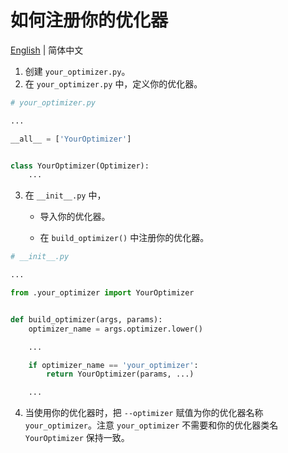 # 如何注册你的优化器

[English](README.md) | 简体中文

1. 创建 `your_optimizer.py`。
2. 在 `your_optimizer.py` 中，定义你的优化器。

```python
# your_optimizer.py

...

__all__ = ['YourOptimizer']


class YourOptimizer(Optimizer):
    ...
```

3. 在 `__init__.py` 中，

    - 导入你的优化器。

    - 在 `build_optimizer()` 中注册你的优化器。

```python
# __init__.py

...

from .your_optimizer import YourOptimizer


def build_optimizer(args, params):
    optimizer_name = args.optimizer.lower()

    ...

    if optimizer_name == 'your_optimizer':
        return YourOptimizer(params, ...)

    ...
```

4. 当使用你的优化器时，把 `--optimizer` 赋值为你的优化器名称 `your_optimizer`。注意 `your_optimizer`
   不需要和你的优化器类名 `YourOptimizer` 保持一致。